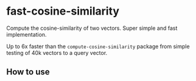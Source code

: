 # fast-cosine-similarity

Compute the cosine-similarity of two vectors.
Super simple and fast implementation.

Up to 6x faster than the `compute-cosine-similarity` package from simple testing of 40k vectors to a query vector.

## How to use
```angular2html

```